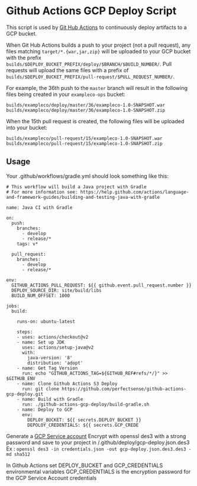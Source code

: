 # Github Actions GCP Deploy Script

This script is used by [Git Hub Actions](https://github.com/features/actions) to continuously deploy artifacts to a GCP bucket.

When Git Hub Actions builds a push to your project (not a pull request), any files matching `target/*.{war,jar,zip}` will be uploaded to your GCP bucket with the prefix `builds/$DEPLOY_BUCKET_PREFIX/deploy/$BRANCH/$BUILD_NUMBER/`. Pull requests will upload the same files with a prefix of `builds/$DEPLOY_BUCKET_PREFIX/pull-request/$PULL_REQUEST_NUMBER/`.

For example, the 36th push to the `master` branch will result in the following files being created in your `exampleco-ops` bucket:

```
builds/exampleco/deploy/master/36/exampleco-1.0-SNAPSHOT.war
builds/exampleco/deploy/master/36/exampleco-1.0-SNAPSHOT.zip
```

When the 15th pull request is created, the following files will be uploaded into your bucket:
```
builds/exampleco/pull-request/15/exampleco-1.0-SNAPSHOT.war
builds/exampleco/pull-request/15/exampleco-1.0-SNAPSHOT.zip
```

## Usage

Your .github/workflows/gradle.yml should look something like this:

```
# This workflow will build a Java project with Gradle
# For more information see: https://help.github.com/actions/language-and-framework-guides/building-and-testing-java-with-gradle

name: Java CI with Gradle

on:
  push:
    branches: 
      - develop
      - release/*
    tags: v*

  pull_request:
    branches: 
      - develop
      - release/*

env:
  GITHUB_ACTIONS_PULL_REQUEST: ${{ github.event.pull_request.number }}
  DEPLOY_SOURCE_DIR: site/build/libs
  BUILD_NUM_OFFSET: 1000

jobs:
  build:

    runs-on: ubuntu-latest

    steps:
    - uses: actions/checkout@v2
    - name: Set up JDK
      uses: actions/setup-java@v2
      with:
        java-version: '8'
        distribution: 'adopt'
    - name: Get Tag Version
      run: echo "GITHUB_ACTIONS_TAG=${GITHUB_REF#refs/*/}" >> $GITHUB_ENV
    - name: Clone Github Actions S3 Deploy
      run: git clone https://github.com/perfectsense/github-actions-gcp-deploy.git
    - name: Build with Gradle
      run: ./github-actions-gcp-deploy/build-gradle.sh
    - name: Deploy to GCP
      env:
        DEPLOY_BUCKET: ${{ secrets.DEPLOY_BUCKET }}
        DEPOLOY_CREDENTIALS: ${{ secrets.GCP_CREDE

```

Generate a [GCP Service account](https://developers.google.com/identity/protocols/oauth2/service-account)
Encrypt with openssl des3 with a strong password and save to your project in /.github/deploy/gcp-deploy.json.des3
Ex : `openssl des3 -in credentials.json -out gcp-deploy.json.des3.des3 -md sha512`

In Github Actions set DEPLOY_BUCKET and GCP_CREDENTIALS environmental variables
GCP_CREDENTIALS is the encryption password for the GCP Service Account credentials

